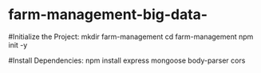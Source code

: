 # farm-management-big-data-

#Initialize the Project:
mkdir farm-management
cd farm-management
npm init -y

#Install Dependencies:
npm install express mongoose body-parser cors

